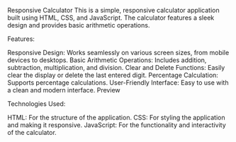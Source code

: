 Responsive Calculator
This is a simple, responsive calculator application built using HTML, CSS, and JavaScript. The calculator features a sleek design and provides basic arithmetic operations.

Features:

Responsive Design: Works seamlessly on various screen sizes, from mobile devices to desktops.
Basic Arithmetic Operations: Includes addition, subtraction, multiplication, and division.
Clear and Delete Functions: Easily clear the display or delete the last entered digit.
Percentage Calculation: Supports percentage calculations.
User-Friendly Interface: Easy to use with a clean and modern interface.
Preview

Technologies Used:

HTML: For the structure of the application.
CSS: For styling the application and making it responsive.
JavaScript: For the functionality and interactivity of the calculator.

